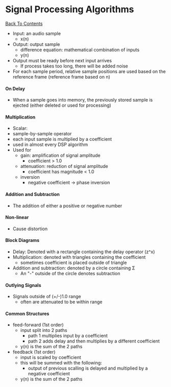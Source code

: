 # Signal Processing Algorithms
[Back To Contents](../README.md)

* Input: an audio sample
  * x(n)
* Output: output sample
  * difference equation: mathematical combination of inputs
  * y(n)
* Output must be ready before next input arrives
  * If process takes too long, there will be added noise
* For each sample period, relative sample positions are used based on the reference frame (reference frame based on n)

#### On Delay
* When a sample goes into memory, the previously stored sample is ejected (either deleted or used for processing)

#### Multiplication
* Scalar:
* sample-by-sample operator
* each input sample is multiplied by a coefficient
* used in almost every DSP algorithm
* Used for
  * gain: amplification of signal amplitude
    * coefficient > 1.0
  * attenuation: reduction of signal amplitude
    * coefficient has magnitude < 1.0
  * inversion
    * negative coefficient -> phase inversion

#### Addition and Subtraction
* The addition of either a positive or negative number

#### Non-linear
* Cause distortion

#### Block Diagrams
  * Delay: Denoted with a rectangle containing the delay operator (z^x)
  * Multiplication: denoted with triangles containing the coefficient
    * sometimes coefficient is placed outside of triangle
  * Addition and subtraction: denoted by a circle containing Σ
    * An "-" outside of the circle denotes subtraction

#### Outlying Signals
* Signals outside of (+/-)1.0 range
  * often are attenuated to be within range

#### Common Structures
* feed-forward (1st order)
  * input split into 2 paths
    * path 1 multiplies input by a coefficient
    * path 2 adds delay and then multiplies by a different coefficient
  * y(n) is the sum of the 2 paths
* feedback (1st order)
  * input is scaled by coefficient
  * this will be summed with the following:
    * output of previous scalling is delayed and multiplied by a negative coefficient
  * y(n) is the sum of the 2 paths
